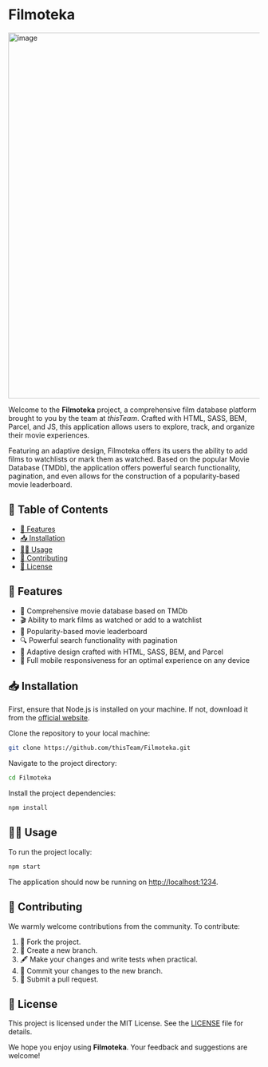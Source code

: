 # Filmoteka

<img width="733" alt="image" src="https://github.com/kyzym/this-team/assets/102521716/e68b162a-0bd8-4494-bd4f-47ac555d6273">

Welcome to the **Filmoteka** project, a comprehensive film database platform brought to you by the team at *thisTeam*. Crafted with HTML, SASS, BEM, Parcel, and JS, this application allows users to explore, track, and organize their movie experiences.

Featuring an adaptive design, Filmoteka offers its users the ability to add films to watchlists or mark them as watched. Based on the popular Movie Database (TMDb), the application offers powerful search functionality, pagination, and even allows for the construction of a popularity-based movie leaderboard.

## 📑 Table of Contents

- [🚀 Features](#features)
- [📥 Installation](#installation)
- [🏃‍♂️ Usage](#usage)
- [🤝 Contributing](#contributing)
- [🔏 License](#license)

## 🚀 Features

- 🎥 Comprehensive movie database based on TMDb
- 🎬 Ability to mark films as watched or add to a watchlist
- 🌟 Popularity-based movie leaderboard
- 🔍 Powerful search functionality with pagination
- 🎨 Adaptive design crafted with HTML, SASS, BEM, and Parcel
- 📱 Full mobile responsiveness for an optimal experience on any device

## 📥 Installation

First, ensure that Node.js is installed on your machine. If not, download it from the [official website](https://nodejs.org/).

Clone the repository to your local machine:

```bash
git clone https://github.com/thisTeam/Filmoteka.git
```

Navigate to the project directory:

```bash
cd Filmoteka
```

Install the project dependencies:

```bash
npm install
```

## 🏃‍♂️ Usage

To run the project locally:

```bash
npm start
```

The application should now be running on [http://localhost:1234](http://localhost:1234).

## 🤝 Contributing

We warmly welcome contributions from the community. To contribute:

1. 🍴 Fork the project.
2. 🌳 Create a new branch.
3. 🖋 Make your changes and write tests when practical.
4. 💾 Commit your changes to the new branch.
5. 💌 Submit a pull request.

## 🔏 License

This project is licensed under the MIT License. See the [LICENSE](LICENSE) file for details.

We hope you enjoy using **Filmoteka**. Your feedback and suggestions are welcome!
